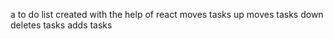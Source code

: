 a to do list
created with the help of react 
moves tasks up
moves tasks down
deletes tasks
adds tasks
